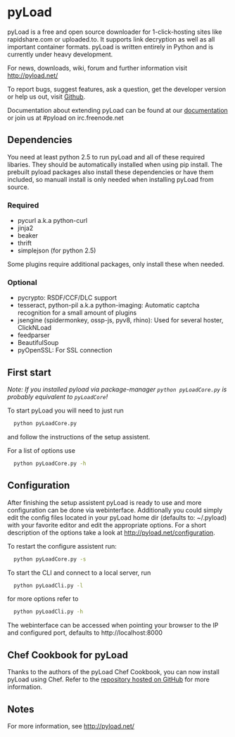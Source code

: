 # pyLoad

pyLoad is a free and open source downloader for 1-click-hosting sites like rapidshare.com or uploaded.to. It supports link decryption as well as all important container formats. pyLoad is written entirely in Python and is currently under heavy development.

For news, downloads, wiki, forum and further information visit <http://pyload.net/>

To report bugs, suggest features, ask a question, get the developer version
or help us out, visit [Github](http://github.com/pyload/pyload).

Documentation about extending pyLoad can be found at our [documentation](https://github.com/pyload/pyload/wiki) or join us at #pyload on irc.freenode.net

## Dependencies

You need at least python 2.5 to run pyLoad and all of these required libaries. They should be automatically installed when using pip install.
The prebuilt pyload packages also install these dependencies or have them included, so manuall install is only needed when installing pyLoad from source.

### Required

* pycurl a.k.a python-curl
* jinja2
* beaker
* thrift
* simplejson (for python 2.5)

Some plugins require additional packages, only install these when needed.

### Optional

* pycrypto: RSDF/CCF/DLC support
* tesseract, python-pil a.k.a python-imaging: Automatic captcha recognition for a small amount of plugins
* jsengine (spidermonkey, ossp-js, pyv8, rhino): Used for several hoster, ClickNLoad
* feedparser
* BeautifulSoup
* pyOpenSSL: For SSL connection

## First start

*Note: If you installed pyload via package-manager `python pyLoadCore.py` is probably equivalent to `pyLoadCore`!*

To start pyLoad you will need to just run

```bash
  python pyLoadCore.py
```

and follow the instructions of the setup assistent.

For a list of options use

```bash
  python pyLoadCore.py -h
```

## Configuration

After finishing the setup assistent pyLoad is ready to use and more configuration can be done via webinterface. Additionally you could simply edit the config files located in your pyLoad home dir (defaults to: ~/.pyload) with your favorite editor and edit the appropriate options. For a short description of the options take a look at http://pyload.net/configuration.

To restart the configure assistent run:

```bash
  python pyLoadCore.py -s
```

To start the CLI and connect to a local server, run

```bash
  python pyLoadCli.py -l
```

for more options refer to

```bash
  python pyLoadCli.py -h
```

The webinterface can be accessed when pointing your browser to the IP and configured port, defaults to http://localhost:8000

## Chef Cookbook for pyLoad

Thanks to the authors of the pyLoad Chef Cookbook, you can now install pyLoad using Chef. Refer to the [repository hosted on GitHub](https://github.com/gridtec/cookbook-pyload) for more information.

## Notes

For more information, see <http://pyload.net/>
